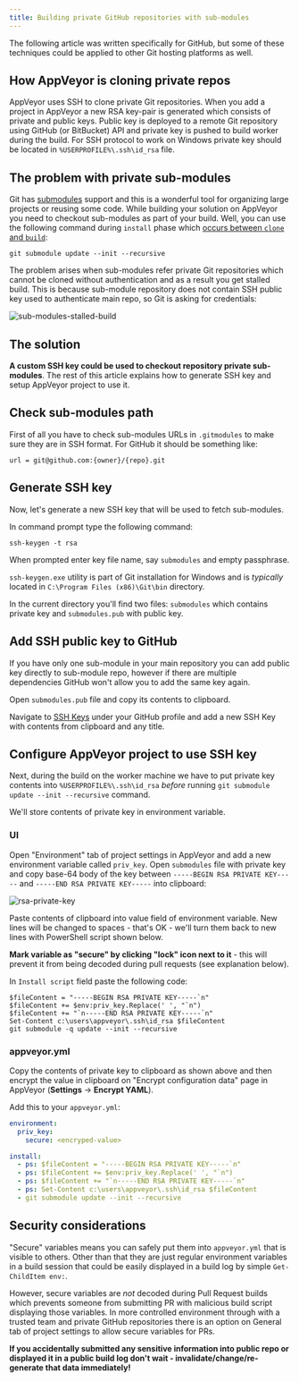 ```yaml
---
title: Building private GitHub repositories with sub-modules
---
```


The following article was written specifically for GitHub, but some of these techniques could be applied
to other Git hosting platforms as well.

## How AppVeyor is cloning private repos

AppVeyor uses SSH to clone private Git repositories. When you add a project in AppVeyor a new RSA key-pair
is generated which consists of private and public keys. Public key is deployed to a remote Git repository
using GitHub (or BitBucket) API and private key is pushed to build worker during the build. For SSH
protocol to work on Windows private key should be located in `%USERPROFILE%\.ssh\id_rsa` file.

## The problem with private sub-modules

Git has [submodules](https://www.git-scm.com/book/en/v2/Git-Tools-Submodules) support and this is a
wonderful tool for organizing large projects or reusing some code. While building your solution on
AppVeyor you need to checkout sub-modules as part of your build. Well, you can use the following command
during `install` phase which [occurs between `clone` and `build`](/docs/build-configuration#build-pipeline):

```text
git submodule update --init --recursive
```

The problem arises when sub-modules refer private Git repositories which cannot be cloned without
authentication and as a result you get stalled build. This is because sub-module repository does not
contain SSH public key used to authenticate main repo, so Git is asking for credentials:

![sub-modules-stalled-build](/assets/img/docs/how-to/sub-modules-stalled-build.png)


## The solution

**A custom SSH key could be used to checkout repository private sub-modules**. The rest of this article
explains how to generate SSH key and setup AppVeyor project to use it.


## Check sub-modules path

First of all you have to check sub-modules URLs in `.gitmodules` to make sure they are in SSH format.
For GitHub it should be something like:

```text
url = git@github.com:{owner}/{repo}.git
```

## Generate SSH key

Now, let's generate a new SSH key that will be used to fetch sub-modules.

In command prompt type the following command:

```text
ssh-keygen -t rsa
```

When prompted enter key file name, say `submodules` and empty passphrase.

`ssh-keygen.exe` utility is part of Git installation for Windows and is *typically* located in
`C:\Program Files (x86)\Git\bin` directory.

In the current directory you'll find two files: `submodules` which contains private key and
`submodules.pub` with public key.


## Add SSH public key to GitHub

If you have only one sub-module in your main repository you can add public key directly to
sub-module repo, however if there are multiple dependencies GitHub won't allow you to add the same
key again.

Open `submodules.pub` file and copy its contents to clipboard.

Navigate to [SSH Keys](https://github.com/settings/ssh) under your GitHub profile and add a new
SSH Key with contents from clipboard and any title.


## Configure AppVeyor project to use SSH key

Next, during the build on the worker machine we have to put private key contents into
`%USERPROFILE%\.ssh\id_rsa` *before* running `git submodule update --init --recursive` command.

We'll store contents of private key in environment variable.

### UI

Open "Environment" tab of project settings in AppVeyor and add a new environment variable called
`priv_key`. Open `submodules` file with private key and copy base-64 body of the key between `-----BEGIN RSA PRIVATE KEY-----` and `-----END RSA PRIVATE KEY-----` into clipboard:

![rsa-private-key](/assets/img/docs/how-to/rsa-private-key.png)

Paste contents of clipboard into value field of environment variable. New lines will be changed to
spaces - that's OK - we'll turn them back to new lines with PowerShell script shown below.

**Mark variable as "secure" by clicking "lock" icon next to it** - this will prevent it from being
decoded during pull requests (see explanation below).

In `Install script` field paste the following code:

```text
$fileContent = "-----BEGIN RSA PRIVATE KEY-----`n"
$fileContent += $env:priv_key.Replace(' ', "`n")
$fileContent += "`n-----END RSA PRIVATE KEY-----`n"
Set-Content c:\users\appveyor\.ssh\id_rsa $fileContent
git submodule -q update --init --recursive
```

### appveyor.yml

Copy the contents of private key to clipboard as shown above and then encrypt the value in clipboard on "Encrypt configuration data" page in AppVeyor (**Settings** &rarr; **Encrypt YAML**).

Add this to your `appveyor.yml`:

```yaml
environment:
  priv_key:
    secure: <encryped-value>

install:
  - ps: $fileContent = "-----BEGIN RSA PRIVATE KEY-----`n"
  - ps: $fileContent += $env:priv_key.Replace(' ', "`n")
  - ps: $fileContent += "`n-----END RSA PRIVATE KEY-----`n"
  - ps: Set-Content c:\users\appveyor\.ssh\id_rsa $fileContent
  - git submodule update --init --recursive
```


## Security considerations

"Secure" variables means you can safely put them into `appveyor.yml` that is visible to others.
Other than that they are just regular environment variables in a build session that could be easily
displayed in a build log by simple `Get-ChildItem env:`.

However, secure variables are *not* decoded during Pull Request builds which prevents someone from
submitting PR with malicious build script displaying those variables. In more controlled environment
through with a trusted team and private GitHub repositories there is an option on General tab of
project settings to allow secure variables for PRs.

**If you accidentally submitted any sensitive information into public repo or displayed it in a public
build log don't wait - invalidate/change/re-generate that data immediately!**
